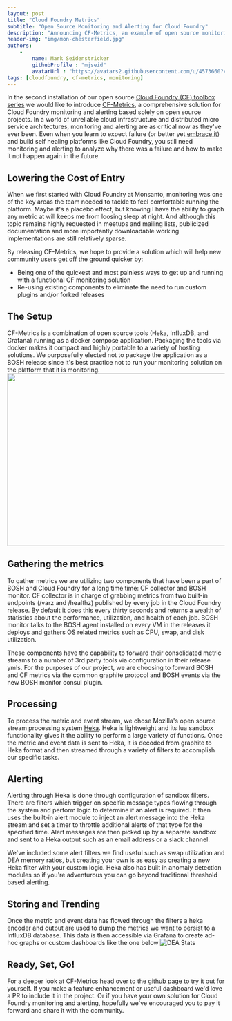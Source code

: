 ```yaml
---
layout: post
title: "Cloud Foundry Metrics"
subtitle: "Open Source Monitoring and Alerting for Cloud Foundry"
description: "Announcing CF-Metrics, an example of open source monitoring and alerting with Cloud Foundry"
header-img: "img/mon-chesterfield.jpg"
authors:
    -
        name: Mark Seidenstricker 
        githubProfile : "mjseid"
        avatarUrl : "https://avatars2.githubusercontent.com/u/4573660?v=3"
tags: [cloudfoundry, cf-metrics, monitoring]
---
```

In the second installation of our open source [Cloud Foundry (CF) toolbox series](http://engineering.monsanto.com/2015/07/22/building-an-open-source-cloud-foundry-toolbox/) we would like to introduce [CF-Metrics](https://github.com/MonsantoCo/cf-metrics), a comprehensive solution for Cloud Foundry monitoring and alerting based solely on open source projects.  In a world of unreliable cloud infrastructure and distributed micro service architectures, monitoring and alerting are as critical now as they've ever been.  Even when you learn to expect failure (or better yet [embrace it](https://github.com/strepsirrhini-army/chaos-lemur)) and build self healing platforms like Cloud Foundry, you still need monitoring and alerting to analyze why there was a failure and how to make it not happen again in the future.

## Lowering the Cost of Entry

When we first started with Cloud Foundry at Monsanto, monitoring was one of the key areas the team needed to tackle to feel comfortable running the platform. Maybe it's a placebo effect, but knowing I have the ability to graph any metric at will keeps me from loosing sleep at night.  And although this topic remains highly requested in meetups and mailing lists, publicized documentation and more importantly downloadable working implementations are still relatively sparse.

By releasing CF-Metrics, we hope to provide a solution which will help new community users get off the ground quicker by:

- Being one of the quickest and most painless ways to get up and running with a functional CF monitoring solution 
- Re-using existing components to eliminate the need to run custom plugins and/or forked releases

## The Setup
CF-Metrics is a combination of open source tools (Heka, InfluxDB, and Grafana) running as a docker compose application.  Packaging the tools via docker makes it compact and highly portable to a variety of hosting solutions.  We purposefully elected not to package the application as a BOSH release since it's best practice not to run your monitoring solution on the platform that it is monitoring.
<img src=/img/cf-metrics-arch.png  width=700 height=400/>

## Gathering the metrics
To gather metrics we are utilizing two components that have been a part of BOSH and Cloud Foundry for a long time time: CF collector and BOSH monitor.  CF collector is in charge of grabbing metrics from two built-in endpoints (/varz and /healthz) published by every job in the Cloud Foundry release.  By default it does this every thirty seconds and returns a wealth of statistics about the performance, utilization, and health of each job.  BOSH monitor talks to the BOSH agent installed on every VM in the releases it deploys and gathers OS related metrics such as CPU, swap, and disk utilization.

These components have the capability to forward their consolidated metric streams to a number of 3rd party tools via configuration in their release ymls.  For the purposes of our project, we are choosing to forward BOSH and CF metrics via the common graphite protocol and BOSH events via the new BOSH monitor consul plugin.

## Processing 
To process the metric and event stream, we chose Mozilla's open source stream processing system [Heka](http://hekad.readthedocs.org/en/latest/index.html).  Heka is lightweight and its lua sandbox functionality gives it the ability to perform a large variety of functions.  Once the metric and event data is sent to Heka, it is decoded from graphite to Heka format and then streamed through a variety of filters to accomplish our specific tasks.  

## Alerting
Alerting through Heka is done through configuration of sandbox filters.  There are filters which trigger on specific message types flowing through the system and perform logic to determine if an alert is required.  It then uses the built-in alert module to inject an alert message into the Heka stream and set a timer to throttle additional alerts of that type for the specified time.  Alert messages are then picked up by a separate sandbox and sent to a Heka output such as an email address or a slack channel.

We've included some alert filters we find useful such as swap utilization and DEA memory ratios, but creating your own is as easy as creating a new Heka filter with your custom logic.  Heka also has built in anomaly detection modules so if you're adventurous you can go beyond traditional threshold based alerting.

## Storing and Trending
Once the metric and event data has flowed through the filters a heka encoder and output are used to dump the metrics we want to persist to a InfluxDB database.  This data is then accessible via Grafana to create ad-hoc graphs or custom dashboards like the one below
![DEA Stats ](/img/cf-metrics-dea.png)

## Ready, Set, Go!
For a deeper look at CF-Metrics head over to the [github page](https://github.com/MonsantoCo/cf-metrics) to try it out for yourself.  If you make a feature enhancement or useful dashboard we'd love a PR to include it in the project.  Or if you have your own solution for Cloud Foundry monitoring and alerting, hopefully we've encouraged you to pay it forward and share it with the community.

